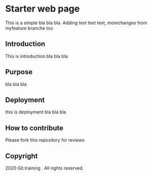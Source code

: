 # Starter web page

This is a simple bla bla bla. 
Adding text text text, morechanges from myfeature branche too

## Introduction

This is introduction bla bla bla

## Purpose

bla bla bla

## Deployment

this is deployment bla bla bla

## How to contribute

Please fork this repository for reviews

## Copyright
2020 Git.training . All rights reserved.